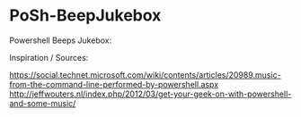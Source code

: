 # PoSh-BeepJukebox

Powershell Beeps Jukebox:

Inspiration / Sources:

https://social.technet.microsoft.com/wiki/contents/articles/20989.music-from-the-command-line-performed-by-powershell.aspx
http://jeffwouters.nl/index.php/2012/03/get-your-geek-on-with-powershell-and-some-music/
